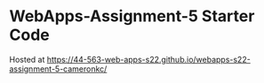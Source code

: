 # WebApps-Assignment-5 Starter Code
Hosted at https://44-563-web-apps-s22.github.io/webapps-s22-assignment-5-cameronkc/
